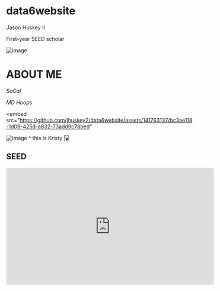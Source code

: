 # data6website
Jason Huskey II

First-year SEED scholar

![image](https://github.com/jhuskey2/data6website/assets/141763137/87599ea0-019a-4594-bb60-5408cc74f1a8)
# **ABOUT ME**

*SoCal*

*MD Hoops*

<embed src="https://github.com/jhuskey2/data6website/assets/141763137/bc3ae118-1d09-425d-a832-73add9c78bed"

![image](https://github.com/jhuskey2/data6website/assets/141763137/87cec980-3806-4541-bb56-9de9d01fa206)
^ this is Kristy 🂽

## SEED
<iframe width="560" height="315" src="https://www.youtube.com/embed/Nw9eg-lthtI" title="YouTube video player" frameborder="0" allow="accelerometer; autoplay; clipboard-write; encrypted-media; gyroscope; picture-in-picture; web-share" allowfullscreen></iframe>
